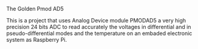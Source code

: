 The Golden Pmod AD5

This is a project that uses Analog Device module PMODAD5 a very high precision 24 bits ADC to read accurately the voltages in differential and in pseudo-differential modes and the temperature on an embaded electronic system as Raspberry Pi.